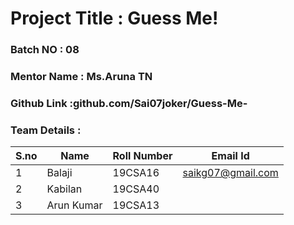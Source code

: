 # Project Title : Guess Me! 
### Batch NO : 08
### Mentor Name : Ms.Aruna TN
### Github Link :github.com/Sai07joker/Guess-Me-
### Team Details :
| S.no  | Name  | Roll Number  | Email Id  |
|-------|-------|--------------|-----------|
| 1  | Balaji  | 19CSA16  |saikg07@gmail.com   |
|  2 |Kabilan   |19CSA40   |   |
| 3  | Arun Kumar  |19CSA13   |   |
